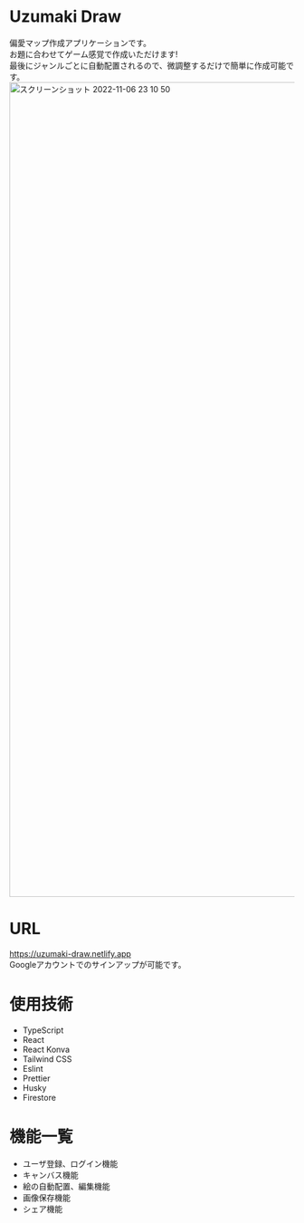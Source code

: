# Uzumaki Draw
偏愛マップ作成アプリケーションです。<br >
お題に合わせてゲーム感覚で作成いただけます!<br >
最後にジャンルごとに自動配置されるので、微調整するだけで簡単に作成可能です。
<img width="1440" alt="スクリーンショット 2022-11-06 23 10 50" src="https://user-images.githubusercontent.com/60876388/200175632-cfa2895c-f8ad-4e68-9de9-52442f94c62e.png">

# URL
https://uzumaki-draw.netlify.app <br >
Googleアカウントでのサインアップが可能です。

# 使用技術
- TypeScript
- React
- React Konva
- Tailwind CSS
- Eslint
- Prettier
- Husky
- Firestore

# 機能一覧
- ユーザ登録、ログイン機能
- キャンバス機能
- 絵の自動配置、編集機能
- 画像保存機能
- シェア機能
